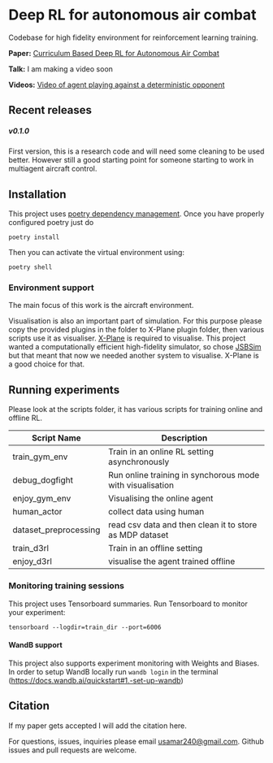 # Deep RL for autonomous air combat

Codebase for high fidelity environment for reinforcement learning training.

**Paper:** [Curriculum Based Deep RL for Autonomous Air Combat](docs/paper.pdf)

**Talk:** I am making a video soon

**Videos:** [Video of agent playing against a deterministic opponent](https://www.youtube.com/watch?v=_d810Ynsc5g)

## Recent releases

##### v0.1.0

First version, this is a research code and will need some cleaning to be used better.
However still a good starting point for someone starting to work in multiagent aircraft
control.

## Installation

This project uses [poetry dependency management](https://python-poetry.org/). Once you
have properly configured poetry just do

`poetry install`

Then you can activate the virtual environment using:

`poetry shell`

### Environment support

The main focus of this work is the aircraft environment.

Visualisation is also an important part of simulation. For this purpose please copy the
provided plugins in the folder to X-Plane plugin folder, then various scripts use it as
visualiser. [X-Plane](https://www.x-plane.com/) is required to visualise. This project
wanted a computationally efficient high-fidelity simulator, so chose
[JSBSim](https://github.com/JSBSim-Team/jsbsim) but that meant that now we needed another
system to visualise. X-Plane is a good choice for that.

## Running experiments

Please look at the scripts folder, it has various scripts for training online and
offline RL.

| Script Name            | Description                                               |
| ---------------------- | --------------------------------------------------------- |
| train\_gym\_env        | Train in an online RL setting asynchronously              |
| debug\_dogfight        | Run online training in synchorous mode with visualisation |
| enjoy\_gym\_env        | Visualising the online agent                              |
| human\_actor           | collect data using human                                  |
| dataset\_preprocessing | read csv data and then clean it to store as MDP dataset   |
| train_d3rl             | Train in an offline setting                               |
| enjoy_d3rl             | visualise the agent trained offline                       |



### Monitoring training sessions

This project uses Tensorboard summaries. Run Tensorboard to monitor your experiment:

`tensorboard --logdir=train_dir --port=6006`

#### WandB support

This project also supports experiment monitoring with Weights and Biases. In order to
setup WandB locally run `wandb login` in the terminal
(https://docs.wandb.ai/quickstart#1.-set-up-wandb)

## Citation

If my paper gets accepted I will add the citation here.

For questions, issues, inquiries please email usamar240@gmail.com. Github issues and
pull requests are welcome.
